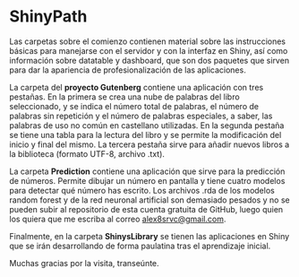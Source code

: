 # ShinyPath

Las carpetas sobre el comienzo contienen material sobre las instrucciones básicas para manejarse con el servidor y con la interfaz en Shiny, así como información sobre datatable y dashboard, que son dos paquetes que sirven para dar la apariencia de profesionalización de las aplicaciones. 

La carpeta del **proyecto Gutenberg** contiene una aplicación con tres pestañas. En la primera se crea una nube de palabras del libro seleccionado, y se indica el número total de palabras, el número de palabras sin repetición y el número de palabras especiales, a saber, las palabras de uso no común en castellano utilizadas. En la segunda pestaña se tiene una tabla para la lectura del libro y se permite la modificación del inicio y final del mismo. La tercera pestaña sirve para añadir nuevos libros a la biblioteca (formato UTF-8, archivo .txt). 

La carpeta **Prediction** contiene una aplicación que sirve para la predicción de números. Permite dibujar un número en pantalla y tiene cuatro modelos para detectar qué número has escrito. Los archivos .rda de los modelos random forest y de la red neuronal artificial son demasiado pesados y no se pueden subir al repositorio de esta cuenta gratuita de GitHub, luego quien los quiera que me escriba al correo alex8srvc@gmail.com.

Finalmente, en la carpeta **ShinysLibrary** se tienen las aplicaciones en Shiny que se irán desarrollando de forma paulatina tras el aprendizaje inicial. 

Muchas gracias por la visita, transeúnte. 
